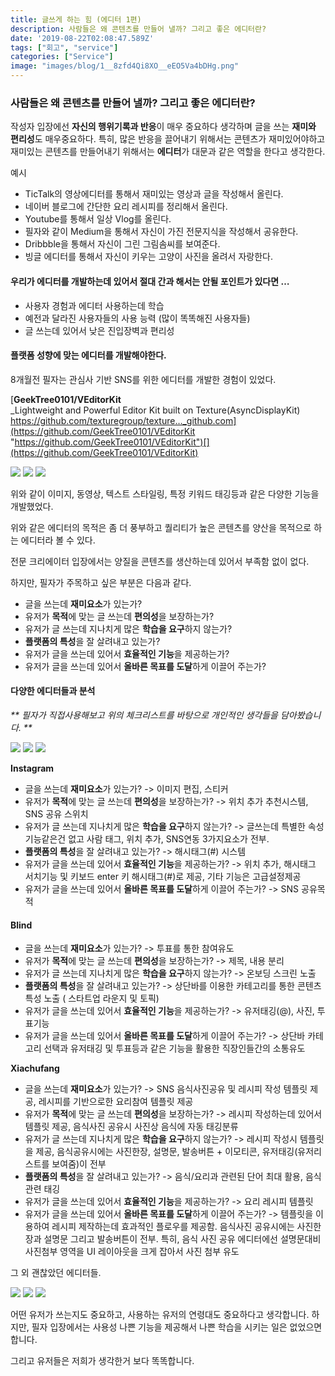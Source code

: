 ```yaml
---
title: 글쓰게 하는 힘 (에디터 1편)
description: 사람들은 왜 콘텐츠를 만들어 낼까? 그리고 좋은 에디터란?
date: '2019-08-22T02:08:47.589Z'
tags: ["회고", "service"]
categories: ["Service"]
image: "images/blog/1__8zfd4Qi8XO__eEO5Va4bDHg.png"
---
```


### 사람들은 왜 콘텐츠를 만들어 낼까? 그리고 좋은 에디터란?

작성자 입장에선 **자신의 행위기록과 반응**이 매우 중요하다 생각하며 글을 쓰는 **재미와 편리성**도 매우중요하다. 특히, 많은 반응을 끌어내기 위해서는 콘텐츠가 재미있어야하고 재미있는 콘텐츠를 만들어내기 위해서는 **에디터**가 대문과 같은 역할을 한다고 생각한다.

예시

*   TicTalk의 영상에디터를 통해서 재미있는 영상과 글을 작성해서 올린다.
*   네이버 블로그에 간단한 요리 레시피를 정리해서 올린다.
*   Youtube를 통해서 일상 Vlog를 올린다.
*   필자와 같이 Medium을 통해서 자신이 가진 전문지식을 작성해서 공유한다.
*   Dribbble을 통해서 자신이 그린 그림솜씨를 보여준다.
*   빙글 에디터를 통해서 자신이 키우는 고양이 사진을 올려서 자랑한다.

#### 우리가 에디터를 개발하는데 있어서 절대 간과 해서는 안될 포인트가 있다면 …

*   사용자 경험과 에디터 사용하는데 학습
*   예전과 달라진 사용자들의 사용 능력 (많이 똑똑해진 사용자들)
*   글 쓰는데 있어서 낮은 진입장벽과 편리성

#### 플랫폼 성향에 맞는 에디터를 개발해야한다.

8개월전 필자는 관심사 기반 SNS를 위한 에디터를 개발한 경험이 있었다.

[**GeekTree0101/VEditorKit**  
_Lightweight and Powerful Editor Kit built on Texture(AsyncDisplayKit) https://github.com/texturegroup/texture…_github.com](https://github.com/GeekTree0101/VEditorKit "https://github.com/GeekTree0101/VEditorKit")[](https://github.com/GeekTree0101/VEditorKit)

![](/images/blog/1__GPJAsVw4I3XUyPsDEejF9w.gif)
![](/images/blog/1__faTeUe8mKcnq9Z8ltt__zUA.gif)
![](/images/blog/1__9ytvYQ__cRnh7P7FJYxKoYQ.gif)

위와 같이 이미지, 동영상, 텍스트 스타일링, 특정 키워드 태깅등과 같은 다양한 기능을 개발했었다.

위와 같은 에디터의 목적은 좀 더 풍부하고 퀄리티가 높은 콘텐츠를 양산을 목적으로 하는 에디터라 볼 수 있다.

전문 크리에이터 입장에서는 양질을 콘텐츠를 생산하는데 있어서 부족함 없이 없다.

하지만, 필자가 주목하고 싶은 부분은 다음과 같다.

*   글을 쓰는데 **재미요소**가 있는가?
*   유저가 **목적**에 맞는 글 쓰는데 **편의성**을 보장하는가?
*   유저가 글 쓰는데 지나치게 많은 **학습을 요구**하지 않는가?
*   **플랫폼의 특성**을 잘 살려내고 있는가?
*   유저가 글을 쓰는데 있어서 **효율적인 기능**을 제공하는가?
*   유저가 글을 쓰는데 있어서 **올바른 목표를 도달**하게 이끌어 주는가?

#### 다양한 에디터들과 분석

_\*\* 필자가 직접사용해보고 위의 체크리스트를 바탕으로 개인적인 생각들을 담아봤습니다. \*\*_

![](/images/blog/1__YRD1j97bDT0fvB5stki0ew.png)
![](/images/blog/1__HpQwgYVWsQRaICjK__y2jWw.png)
![](/images/blog/1__8zfd4Qi8XO__eEO5Va4bDHg.png)

**Instagram**

*   글을 쓰는데 **재미요소**가 있는가? -> 이미지 편집, 스티커
*   유저가 **목적**에 맞는 글 쓰는데 **편의성**을 보장하는가? -> 위치 추가 추천시스템, SNS 공유 스위치
*   유저가 글 쓰는데 지나치게 많은 **학습을 요구**하지 않는가? -> 글쓰는데 특별한 속성기능같은건 없고 사람 태그, 위치 추가, SNS연동 3가지요소가 전부.
*   **플랫폼의 특성**을 잘 살려내고 있는가? -> 해시태그(#) 시스템
*   유저가 글을 쓰는데 있어서 **효율적인 기능**을 제공하는가? -> 위치 추가, 해시태그 서치기능 및 키보드 enter 키 해시태그(#)로 제공, 기타 기능은 고급설정제공
*   유저가 글을 쓰는데 있어서 **올바른 목표를 도달**하게 이끌어 주는가? -> SNS 공유목적

#### Blind

*   글을 쓰는데 **재미요소**가 있는가? -> 투표를 통한 참여유도
*   유저가 **목적**에 맞는 글 쓰는데 **편의성**을 보장하는가? -> 제목, 내용 분리
*   유저가 글 쓰는데 지나치게 많은 **학습을 요구**하지 않는가? -> 온보딩 스크린 노출
*   **플랫폼의 특성**을 잘 살려내고 있는가? -> 상단바를 이용한 카테고리를 통한 콘텐츠 특성 노출 ( 스타트업 라운지 및 토픽)
*   유저가 글을 쓰는데 있어서 **효율적인 기능**을 제공하는가? -> 유저태깅(@), 사진, 투표기능
*   유저가 글을 쓰는데 있어서 **올바른 목표를 도달**하게 이끌어 주는가? -> 상단바 카테고리 선택과 유저태깅 및 투표등과 같은 기능을 활용한 직장인들간의 소통유도

**Xiachufang**

*   글을 쓰는데 **재미요소**가 있는가? -> SNS 음식사진공유 및 레시피 작성 템플릿 제공, 레시피를 기반으로한 요리참여 템플릿 제공
*   유저가 **목적**에 맞는 글 쓰는데 **편의성**을 보장하는가? -> 레시피 작성하는데 있어서 템플릿 제공, 음식사진 공유시 사진상 음식에 자동 태깅분류
*   유저가 글 쓰는데 지나치게 많은 **학습을 요구**하지 않는가? -> 레시피 작성시 템플릿을 제공, 음식공유시에는 사진한장, 설명문, 발송버튼 + 이모티콘, 유저태깅(유저리스트를 보여줌)이 전부
*   **플랫폼의 특성**을 잘 살려내고 있는가? -> 음식/요리과 관련된 단어 최대 활용, 음식관련 태깅
*   유저가 글을 쓰는데 있어서 **효율적인 기능**을 제공하는가? -> 요리 레시피 템플릿
*   유저가 글을 쓰는데 있어서 **올바른 목표를 도달**하게 이끌어 주는가? -> 템플릿을 이용하여 레시피 제작하는데 효과적인 플로우를 제공함. 음식사진 공유시에는 사진한장과 설명문 그리고 발송버튼이 전부. 특히, 음식 사진 공유 에디터에선 설명문대비 사진첨부 영역을 UI 레이아웃을 크게 잡아서 사진 첨부 유도

그 외 괜찮았던 에디터들.

![](/images/blog/1__y92FwH4ZljHi9dN__PokTKQ.png)
![](/images/blog/1__DfgEsj9t9Bc0jWm__6hBhVg.png)
![](/images/blog/1__iJ3b214FVC4bZ0ilTO9r8A.png)

어떤 유저가 쓰는지도 중요하고, 사용하는 유저의 연령대도 중요하다고 생각합니다. 하지만, 필자 입장에서는 사용성 나쁜 기능을 제공해서 나쁜 학습을 시키는 일은 없었으면 합니다.

그리고 유저들은 저희가 생각한거 보다 똑똑합니다.